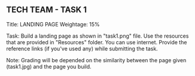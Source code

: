 ## TECH TEAM - TASK 1

Title: LANDING PAGE
Weightage: 15%

Task: Build a landing page as shown in "task1.png" file. Use the resources that are provided in "Resources" folder. You can use internet. Provide the reference links (if you've used any) while submitting the task.

Note: Grading will be depended on the similarity between the page given (task1.jpg) and the page you build.
